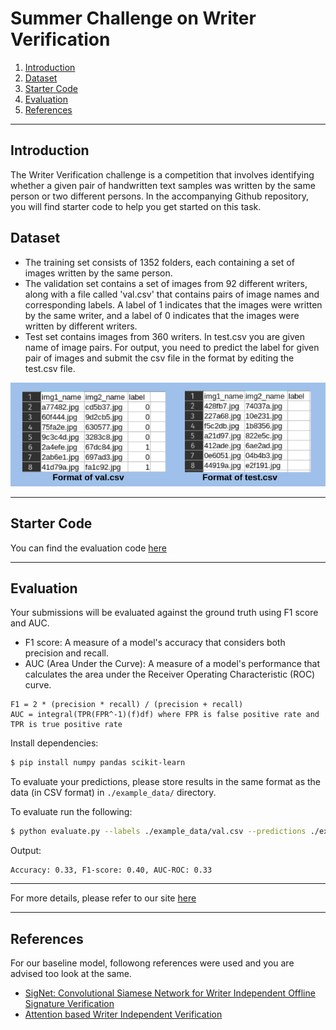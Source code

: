 # Summer Challenge on Writer Verification

1. <a href="#introduction">Introduction</a>
2. <a href="#dataset">Dataset</a>
3. <a href="#starter-code">Starter Code</a>
4. <a href="#evaluation">Evaluation</a>
5. <a href="#references">References</a>



 
---
## Introduction
The Writer Verification challenge is a competition that involves identifying whether a given pair of handwritten text samples was written by the same person or two different persons. In the accompanying Github repository, you will find starter code to help you get started on this task.

## Dataset
* The training set consists of 1352 folders, each containing a set of images written by the same person.
* The validation set contains a set of images from 92 different writers, along with a file called 'val.csv' that contains pairs of image names and corresponding labels. A label of 1 indicates that the images were written by the same writer, and a label of 0 indicates that the images were written by different writers.
* Test set contains images from 360 writers. In test.csv you are given name of image pairs. For output, you need to predict the label for given pair of images and submit the csv file in the format by editing the test.csv file.

![format](./assets/format.png)

---

## Starter Code
You can find the evaluation code [here](./evaluate.py)

---

## Evaluation
Your submissions will be evaluated against the ground truth using F1 score and AUC.
* F1 score: A measure of a model's accuracy that considers both precision and recall.
* AUC (Area Under the Curve): A measure of a model's performance that calculates the area under the Receiver Operating Characteristic (ROC) curve.
```
F1 = 2 * (precision * recall) / (precision + recall)
AUC = integral(TPR(FPR^-1)(f)df) where FPR is false positive rate and TPR is true positive rate
```

Install dependencies:
```BASH
$ pip install numpy pandas scikit-learn
```

To evaluate your predictions, please store results in the same format as the data (in CSV format) in `./example_data/` directory.

To evaluate run the following:
```BASH
$ python evaluate.py --labels ./example_data/val.csv --predictions ./example_data/predictions.csv
```

Output:
```
Accuracy: 0.33, F1-score: 0.40, AUC-ROC: 0.33
```


--- 
For more details, please refer to our site [here](https://ceyxasm.github.io/WVSite/#top)

---
## References
For our baseline model, followong references were used and you are advised too look at the same.

* [SigNet: Convolutional Siamese Network for Writer Independent Offline Signature Verification](https://arxiv.org/pdf/1707.02131v2.pdf)
* [Attention based Writer Independent Verification](https://arxiv.org/pdf/2009.04532v3.pdf)